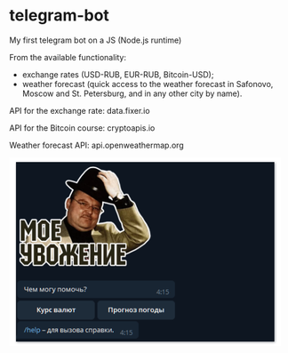 # telegram-bot
My first telegram bot on a JS (Node.js runtime)

From the available functionality:
- exchange rates (USD-RUB, EUR-RUB, Bitcoin-USD);
- weather forecast (quick access to the weather forecast in Safonovo, Moscow and St. Petersburg, and in any other city by name).

API for the exchange rate: data.fixer.io

API for the Bitcoin course: cryptoapis.io

Weather forecast API: api.openweathermap.org


![Screenshot](https://github.com/biryukov12/telegram-bot/raw/master/readme.png)
